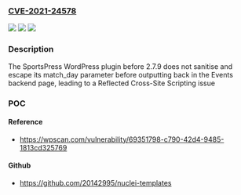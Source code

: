 ### [CVE-2021-24578](https://cve.mitre.org/cgi-bin/cvename.cgi?name=CVE-2021-24578)
![](https://img.shields.io/static/v1?label=Product&message=SportsPress%20%E2%80%93%20Sports%20Club%20%26%20League%20Manager&color=blue)
![](https://img.shields.io/static/v1?label=Version&message=2.7.9%3C%202.7.9%20&color=brighgreen)
![](https://img.shields.io/static/v1?label=Vulnerability&message=CWE-79%20Cross-site%20Scripting%20(XSS)&color=brighgreen)

### Description

The SportsPress WordPress plugin before 2.7.9 does not sanitise and escape its match_day parameter before outputting back in the Events backend page, leading to a Reflected Cross-Site Scripting issue

### POC

#### Reference
- https://wpscan.com/vulnerability/69351798-c790-42d4-9485-1813cd325769

#### Github
- https://github.com/20142995/nuclei-templates

